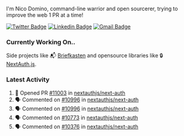 
I'm Nico Domino, command-line warrior and open sourcerer, trying to improve the web 1 PR at a time!

[![Twitter Badge](https://img.shields.io/badge/-@ndom91-1ca0f1?style=flat-square&labelColor=1ca0f1&logo=twitter&logoColor=white&link=https://twitter.com/ndom91)](https://twitter.com/ndom91) [![Linkedin Badge](https://img.shields.io/badge/-ndom91-blue?style=flat-square&logo=Linkedin&logoColor=white&link=https://www.linkedin.com/in/ndom91/)](https://www.linkedin.com/in/ndom91/) [![Gmail Badge](https://img.shields.io/badge/-yo@ndo.dev-c14438?style=flat-square&logo=mail.ru&logoColor=white&link=mailto:yo@ndo.dev)](mailto:yo@ndo.dev)

### Currently Working On..

Side projects like 📬 [Briefkasten](https://briefkastenhq.com) and opensource libraries like 🔒 [NextAuth.js](https://github.com/nextauthjs/next-auth).

<!--START_SECTION_PROFILE_VIEWS:readme-info-->
<!--END_SECTION_PROFILE_VIEWS:readme-info-->

<!--START_SECTION_DAILY_COMMIT:readme-info-->
<!--END_SECTION_DAILY_COMMIT:readme-info-->

<!--START_SECTION_WEEKLY_COMMIT:readme-info-->
<!--END_SECTION_WEEKLY_COMMIT:readme-info-->

### Latest Activity

<!--START_SECTION:activity-->
1. 💪 Opened PR [#11003](https://github.com/nextauthjs/next-auth/pull/11003) in [nextauthjs/next-auth](https://github.com/nextauthjs/next-auth)
2. 🗣 Commented on [#10996](https://github.com/nextauthjs/next-auth/pull/10996#issuecomment-2127038487) in [nextauthjs/next-auth](https://github.com/nextauthjs/next-auth)
3. 🗣 Commented on [#10996](https://github.com/nextauthjs/next-auth/pull/10996#issuecomment-2127031453) in [nextauthjs/next-auth](https://github.com/nextauthjs/next-auth)
4. 🗣 Commented on [#10773](https://github.com/nextauthjs/next-auth/issues/10773#issuecomment-2125390380) in [nextauthjs/next-auth](https://github.com/nextauthjs/next-auth)
5. 🗣 Commented on [#10376](https://github.com/nextauthjs/next-auth/pull/10376#issuecomment-2125378680) in [nextauthjs/next-auth](https://github.com/nextauthjs/next-auth)
<!--END_SECTION:activity-->

